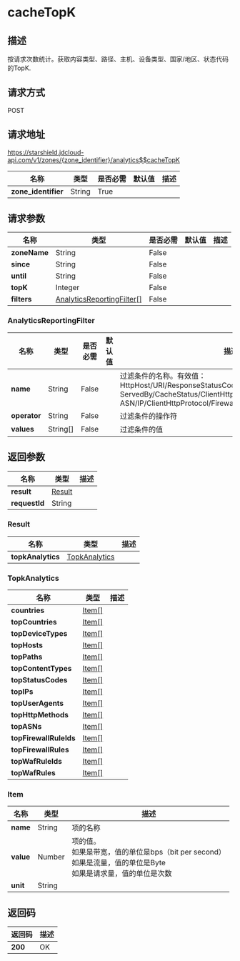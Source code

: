 # cacheTopK


## 描述
按请求次数统计。获取内容类型、路径、主机、设备类型、国家/地区、状态代码的TopK.

## 请求方式
POST

## 请求地址
https://starshield.jdcloud-api.com/v1/zones/{zone_identifier}/analytics$$cacheTopK

|名称|类型|是否必需|默认值|描述|
|---|---|---|---|---|
|**zone_identifier**|String|True| | |

## 请求参数
|名称|类型|是否必需|默认值|描述|
|---|---|---|---|---|
|**zoneName**|String|False| | |
|**since**|String|False| | |
|**until**|String|False| | |
|**topK**|Integer|False| | |
|**filters**|[AnalyticsReportingFilter[]](cacheTopK#analyticsreportingfilter)|False| | |

### <div id="analyticsreportingfilter">AnalyticsReportingFilter</div>
|名称|类型|是否必需|默认值|描述|
|---|---|---|---|---|
|**name**|String|False| |过滤条件的名称。有效值：<br>HttpHost/URI/ResponseStatusCode/ClientDeviceType/<br>ServedBy/CacheStatus/ClientHttpMethod/ResponseContentType/<br>ASN/IP/ClientHttpProtocol/FirewallSource/UserAgent<br>|
|**operator**|String|False| |过滤条件的操作符|
|**values**|String[]|False| |过滤条件的值|

## 返回参数
|名称|类型|描述|
|---|---|---|
|**result**|[Result](cacheTopK#result)| |
|**requestId**|String| |

### <div id="result">Result</div>
|名称|类型|描述|
|---|---|---|
|**topkAnalytics**|[TopkAnalytics](cacheTopK#topkanalytics)| |
### <div id="topkanalytics">TopkAnalytics</div>
|名称|类型|描述|
|---|---|---|
|**countries**|[Item[]](cacheTopK#item)| |
|**topCountries**|[Item[]](cacheTopK#item)| |
|**topDeviceTypes**|[Item[]](cacheTopK#item)| |
|**topHosts**|[Item[]](cacheTopK#item)| |
|**topPaths**|[Item[]](cacheTopK#item)| |
|**topContentTypes**|[Item[]](cacheTopK#item)| |
|**topStatusCodes**|[Item[]](cacheTopK#item)| |
|**topIPs**|[Item[]](cacheTopK#item)| |
|**topUserAgents**|[Item[]](cacheTopK#item)| |
|**topHttpMethods**|[Item[]](cacheTopK#item)| |
|**topASNs**|[Item[]](cacheTopK#item)| |
|**topFirewallRuleIds**|[Item[]](cacheTopK#item)| |
|**topFirewallRules**|[Item[]](cacheTopK#item)| |
|**topWafRuleIds**|[Item[]](cacheTopK#item)| |
|**topWafRules**|[Item[]](cacheTopK#item)| |
### <div id="item">Item</div>
|名称|类型|描述|
|---|---|---|
|**name**|String|项的名称|
|**value**|Number|项的值。<br>如果是带宽，值的单位是bps（bit per second）<br>如果是流量，值的单位是Byte<br>如果是请求量，值的单位是次数<br>|
|**unit**|String| |

## 返回码
|返回码|描述|
|---|---|
|**200**|OK|
